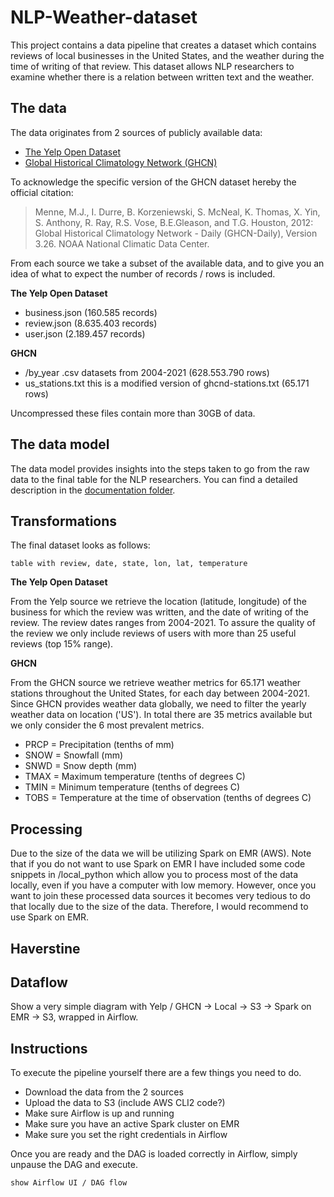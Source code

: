 # NLP-Weather-dataset

This project contains a data pipeline that creates a dataset which contains reviews of local businesses in the United
States, and the weather during the time of writing of that review. This dataset allows NLP researchers to examine whether 
there is a relation between written text and the weather. 

## The data

The data originates from 2 sources of publicly available data:

- [The Yelp Open Dataset](yelp)
- [Global Historical Climatology Network (GHCN)](ghcn)

To acknowledge the specific version of the GHCN dataset hereby the official citation:

> Menne, M.J., I. Durre, B. Korzeniewski, S. McNeal, K. Thomas, X. Yin, S. Anthony, R. Ray, 
R.S. Vose, B.E.Gleason, and T.G. Houston, 2012: Global Historical Climatology Network - 
Daily (GHCN-Daily), Version 3.26. NOAA National Climatic Data Center. 

From each source we take a subset of the available data, and to give you an idea of what to expect the number of records /
rows is included.

**The Yelp Open Dataset**
- business.json (160.585 records)
- review.json (8.635.403 records)
- user.json (2.189.457 records)

**GHCN**
- /by_year .csv datasets from 2004-2021 (628.553.790 rows)
- us_stations.txt this is a modified version of ghcnd-stations.txt (65.171 rows)

Uncompressed these files contain more than 30GB of data.

## The data model

The data model provides insights into the steps taken to go from the raw data to the final table for the NLP researchers.
You can find a detailed description in the [documentation folder](documentation_md).

## Transformations

The final dataset looks as follows:

`table with review, date, state, lon, lat, temperature`

**The Yelp Open Dataset**

From the Yelp source we retrieve the location (latitude, longitude) of the business for which the review was written,
and the date of writing of the review. The review dates ranges from 2004-2021. To assure the quality of the review we
only include reviews of users with more than 25 useful reviews (top 15% range). 

**GHCN**

From the GHCN source we retrieve weather metrics for 65.171 weather stations throughout the United States, for each day
between 2004-2021. Since GHCN provides weather data globally, we need to filter the yearly weather data on location 
('US'). In total there are 35 metrics available but we only consider the 6 most prevalent metrics.

- PRCP = Precipitation (tenths of mm)
- SNOW = Snowfall (mm)
- SNWD = Snow depth (mm)
- TMAX = Maximum temperature (tenths of degrees C)
- TMIN = Minimum temperature (tenths of degrees C)
- TOBS = Temperature at the time of observation (tenths of degrees C) 

## Processing

Due to the size of the data we will be utilizing Spark on EMR (AWS). Note that if you do not want to use Spark on EMR
I have included some code snippets in /local_python which allow you to process most of the data locally, even if you have 
a computer with low memory. However, once you want to join these processed data sources it becomes very tedious to do that
locally due to the size of the data. Therefore, I would recommend to use Spark on EMR.

## Haverstine



## Dataflow

Show a very simple diagram with Yelp / GHCN -> Local -> S3 -> Spark on EMR -> S3, wrapped in Airflow.

## Instructions

To execute the pipeline yourself there are a few things you need to do.

- Download the data from the 2 sources 
- Upload the data to S3 (include AWS CLI2 code?)
- Make sure Airflow is up and running
- Make sure you have an active Spark cluster on EMR 
- Make sure you set the right credentials in Airflow

Once you are ready and the DAG is loaded correctly in Airflow, simply unpause the DAG and execute. 

`show Airflow UI / DAG flow`

[yelp]: https://www.yelp.com/dataset
[ghcn]: https://www.ncei.noaa.gov/metadata/geoportal/rest/metadata/item/gov.noaa.ncdc:C00861/html
[documentation_md]: https://github.com/EBolle/NLP-Weather-dataset/blob/main/documentation/data_model.MD